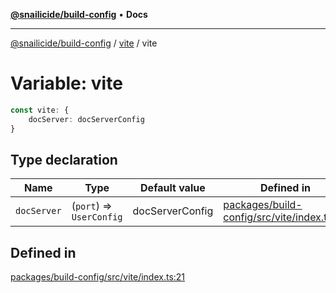 [**@snailicide/build-config**](../../README.md) • **Docs**

---

[@snailicide/build-config](../../README.md) / [vite](../README.md) / vite

# Variable: vite

```ts
const vite: {
    docServer: docServerConfig
}
```

## Type declaration

| Name | Type | Default value | Defined in |
| --- | --- | --- | --- |
| `docServer` | (`port`) => `UserConfig` | docServerConfig | [packages/build-config/src/vite/index.ts:22](https://github.com/gbtunney/snailicide-monorepo/blob/864f9979e97eb579a793bd06e883355f7bea5c52/packages/build-config/src/vite/index.ts#L22) |

## Defined in

[packages/build-config/src/vite/index.ts:21](https://github.com/gbtunney/snailicide-monorepo/blob/864f9979e97eb579a793bd06e883355f7bea5c52/packages/build-config/src/vite/index.ts#L21)
